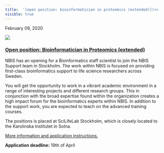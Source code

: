 ```yaml
---
title:  '[open position: bioinformatician in proteomics (extended)](<> "permalink for open position: bioinformatician in proteomics \(extended\)")'
visible: true
---
```

    

February 09, 2020

[![](/assets/img/logos/icon-share-twitter.png)](<https://twitter.com/share?url=https://nbis.se/news/2020/02/09/position-stockholm-proteomics/> "Tweet it!")

###  [Open position: Bioinformatician in Proteomics (extended)](<> "Permalink for Open position: Bioinformatician in Proteomics \(extended\)")

NBIS has an opening for a Bioinformatics staff scientist to join the NBIS Support team in Stockholm. The work within NBIS is focused on providing first-class bioinformatics support to life science researchers across Sweden.

You will get the opportunity to work in a vibrant academic environment in a range of interesting projects and different research groups. This in conjunction with the broad expertise found within the organization creates a high impact forum for the bioinformatics experts within NBIS. In addition to the support work, you are expected to teach on the advanced training courses.

The positions is placed at SciLifeLab Stockholm, which is closely located to the Karolinska Institutet in Solna.

[More information and application instructions.](<https://www.su.se/english/about/working-at-su/jobs?rmpage=job&rmjob=11525&rmlang=UK>)

**Application deadline:** 19th of April

